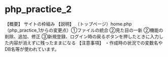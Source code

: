 # php_practice_2
【概要】
サイトの枠組み
【説明】
（トップページ）home.php
（php_practice_1からの変更点）①ファイルの統合 ②見た目の一新 ②機能の削除、追加、修正 ③新規登録、ログイン時の戻るボタンを押したときに入力した内容が消えずに残ったままになる
【注意事項】
・作成時の状況での変数名やDB名等が使われています。
